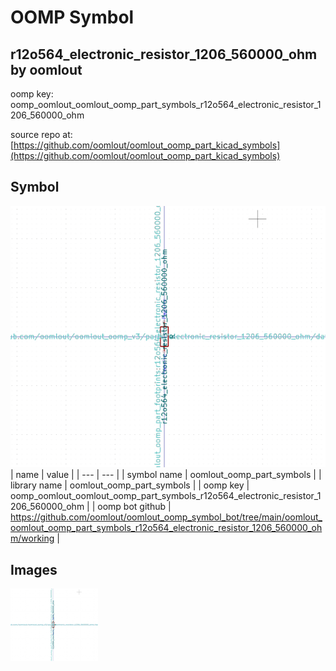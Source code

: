 # OOMP Symbol  
## r12o564_electronic_resistor_1206_560000_ohm  by oomlout  
  
oomp key: oomp_oomlout_oomlout_oomp_part_symbols_r12o564_electronic_resistor_1206_560000_ohm  
  
source repo at: [https://github.com/oomlout/oomlout_oomp_part_kicad_symbols](https://github.com/oomlout/oomlout_oomp_part_kicad_symbols)  
## Symbol  
  
[![working.png](working_600.png)](working.png)  
| name | value | 
| --- | --- | 
| symbol name | oomlout_oomp_part_symbols | 
| library name | oomlout_oomp_part_symbols | 
| oomp key | oomp_oomlout_oomlout_oomp_part_symbols_r12o564_electronic_resistor_1206_560000_ohm | 
| oomp bot github | https://github.com/oomlout/oomlout_oomp_symbol_bot/tree/main/oomlout_oomlout_oomp_part_symbols_r12o564_electronic_resistor_1206_560000_ohm/working | 
## Images  
  
[![working.png](working_140.png)](working.png)  
